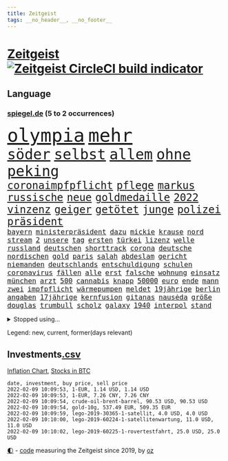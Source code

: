 ```yaml
---
title: Zeitgeist
tags: __no_header__, __no_footer__
---
```


# [Zeitgeist](https://oliz.io/zeitgeist/) [![Zeitgeist CircleCI build indicator](https://circleci.com/gh/ooz/zeitgeist.svg?style=shield)](https://circleci.com/gh/ooz/zeitgeist)

## Language

<h3><a href="https://www.spiegel.de" target="_blank">spiegel.de</a> (5 to 2 occurrences)</h3>
<p style="font-family:monospace">
<span style="font-size:32pt"><a href="news_links.html#olympia" class="current">olympia</a></span>
<span style="font-size:32pt"><a href="news_links.html#mehr" class="current">mehr</a></span>
<br>
<span style="font-size:25pt"><a href="news_links.html#söder" class="current">söder</a></span>
<span style="font-size:25pt"><a href="news_links.html#selbst" class="current">selbst</a></span>
<span style="font-size:25pt"><a href="news_links.html#allem" class="current">allem</a></span>
<span style="font-size:25pt"><a href="news_links.html#ohne" class="current">ohne</a></span>
<span style="font-size:25pt"><a href="news_links.html#peking" class="current">peking</a></span>
<br>
<span style="font-size:18pt"><a href="news_links.html#coronaimpfpflicht" class="current">coronaimpfpflicht</a></span>
<span style="font-size:18pt"><a href="news_links.html#pflege" class="current">pflege</a></span>
<span style="font-size:18pt"><a href="news_links.html#markus" class="current">markus</a></span>
<span style="font-size:18pt"><a href="news_links.html#russische" class="current">russische</a></span>
<span style="font-size:18pt"><a href="news_links.html#neue" class="current">neue</a></span>
<span style="font-size:18pt"><a href="news_links.html#goldmedaille" class="new">goldmedaille</a></span>
<span style="font-size:18pt"><a href="news_links.html#2022" class="current">2022</a></span>
<span style="font-size:18pt"><a href="news_links.html#vinzenz" class="current">vinzenz</a></span>
<span style="font-size:18pt"><a href="news_links.html#geiger" class="current">geiger</a></span>
<span style="font-size:18pt"><a href="news_links.html#getötet" class="current">getötet</a></span>
<span style="font-size:18pt"><a href="news_links.html#junge" class="current">junge</a></span>
<span style="font-size:18pt"><a href="news_links.html#polizei" class="current">polizei</a></span>
<span style="font-size:18pt"><a href="news_links.html#präsident" class="current">präsident</a></span>
<br>
<span style="font-size:12pt"><a href="news_links.html#bayern" class="current">bayern</a></span>
<span style="font-size:12pt"><a href="news_links.html#ministerpräsident" class="current">ministerpräsident</a></span>
<span style="font-size:12pt"><a href="news_links.html#dazu" class="current">dazu</a></span>
<span style="font-size:12pt"><a href="news_links.html#mickie" class="new">mickie</a></span>
<span style="font-size:12pt"><a href="news_links.html#krause" class="new">krause</a></span>
<span style="font-size:12pt"><a href="news_links.html#nord" class="current">nord</a></span>
<span style="font-size:12pt"><a href="news_links.html#stream" class="current">stream</a></span>
<span style="font-size:12pt"><a href="news_links.html#2" class="current">2</a></span>
<span style="font-size:12pt"><a href="news_links.html#unsere" class="current">unsere</a></span>
<span style="font-size:12pt"><a href="news_links.html#tag" class="current">tag</a></span>
<span style="font-size:12pt"><a href="news_links.html#ersten" class="current">ersten</a></span>
<span style="font-size:12pt"><a href="news_links.html#türkei" class="current">türkei</a></span>
<span style="font-size:12pt"><a href="news_links.html#lizenz" class="new">lizenz</a></span>
<span style="font-size:12pt"><a href="news_links.html#welle" class="current">welle</a></span>
<span style="font-size:12pt"><a href="news_links.html#russland" class="current">russland</a></span>
<span style="font-size:12pt"><a href="news_links.html#deutschen" class="current">deutschen</a></span>
<span style="font-size:12pt"><a href="news_links.html#shorttrack" class="new">shorttrack</a></span>
<span style="font-size:12pt"><a href="news_links.html#corona" class="current">corona</a></span>
<span style="font-size:12pt"><a href="news_links.html#deutsche" class="current">deutsche</a></span>
<span style="font-size:12pt"><a href="news_links.html#nordischen" class="new">nordischen</a></span>
<span style="font-size:12pt"><a href="news_links.html#gold" class="current">gold</a></span>
<span style="font-size:12pt"><a href="news_links.html#paris" class="current">paris</a></span>
<span style="font-size:12pt"><a href="news_links.html#salah" class="current">salah</a></span>
<span style="font-size:12pt"><a href="news_links.html#abdeslam" class="new">abdeslam</a></span>
<span style="font-size:12pt"><a href="news_links.html#gericht" class="current">gericht</a></span>
<span style="font-size:12pt"><a href="news_links.html#niemanden" class="new">niemanden</a></span>
<span style="font-size:12pt"><a href="news_links.html#deutschlands" class="current">deutschlands</a></span>
<span style="font-size:12pt"><a href="news_links.html#entschuldigung" class="current">entschuldigung</a></span>
<span style="font-size:12pt"><a href="news_links.html#schulen" class="current">schulen</a></span>
<span style="font-size:12pt"><a href="news_links.html#coronavirus" class="current">coronavirus</a></span>
<span style="font-size:12pt"><a href="news_links.html#fällen" class="current">fällen</a></span>
<span style="font-size:12pt"><a href="news_links.html#alle" class="current">alle</a></span>
<span style="font-size:12pt"><a href="news_links.html#erst" class="current">erst</a></span>
<span style="font-size:12pt"><a href="news_links.html#falsche" class="current">falsche</a></span>
<span style="font-size:12pt"><a href="news_links.html#wohnung" class="current">wohnung</a></span>
<span style="font-size:12pt"><a href="news_links.html#einsatz" class="current">einsatz</a></span>
<span style="font-size:12pt"><a href="news_links.html#münchen" class="current">münchen</a></span>
<span style="font-size:12pt"><a href="news_links.html#arzt" class="current">arzt</a></span>
<span style="font-size:12pt"><a href="news_links.html#500" class="current">500</a></span>
<span style="font-size:12pt"><a href="news_links.html#cannabis" class="current">cannabis</a></span>
<span style="font-size:12pt"><a href="news_links.html#knapp" class="current">knapp</a></span>
<span style="font-size:12pt"><a href="news_links.html#50000" class="current">50000</a></span>
<span style="font-size:12pt"><a href="news_links.html#euro" class="current">euro</a></span>
<span style="font-size:12pt"><a href="news_links.html#ende" class="current">ende</a></span>
<span style="font-size:12pt"><a href="news_links.html#mann" class="current">mann</a></span>
<span style="font-size:12pt"><a href="news_links.html#zwei" class="current">zwei</a></span>
<span style="font-size:12pt"><a href="news_links.html#impfpflicht" class="current">impfpflicht</a></span>
<span style="font-size:12pt"><a href="news_links.html#wärmepumpen" class="new">wärmepumpen</a></span>
<span style="font-size:12pt"><a href="news_links.html#meldet" class="current">meldet</a></span>
<span style="font-size:12pt"><a href="news_links.html#19jährige" class="new">19jährige</a></span>
<span style="font-size:12pt"><a href="news_links.html#berlin" class="current">berlin</a></span>
<span style="font-size:12pt"><a href="news_links.html#angaben" class="current">angaben</a></span>
<span style="font-size:12pt"><a href="news_links.html#17jährige" class="new">17jährige</a></span>
<span style="font-size:12pt"><a href="news_links.html#kernfusion" class="current">kernfusion</a></span>
<span style="font-size:12pt"><a href="news_links.html#gitanas" class="new">gitanas</a></span>
<span style="font-size:12pt"><a href="news_links.html#nausėda" class="new">nausėda</a></span>
<span style="font-size:12pt"><a href="news_links.html#größe" class="current">größe</a></span>
<span style="font-size:12pt"><a href="news_links.html#douglas" class="current">douglas</a></span>
<span style="font-size:12pt"><a href="news_links.html#trumbull" class="new">trumbull</a></span>
<span style="font-size:12pt"><a href="news_links.html#scholz" class="current">scholz</a></span>
<span style="font-size:12pt"><a href="news_links.html#galaxy" class="current">galaxy</a></span>
<span style="font-size:12pt"><a href="news_links.html#1940" class="new">1940</a></span>
<span style="font-size:12pt"><a href="news_links.html#interpol" class="current">interpol</a></span>
<span style="font-size:12pt"><a href="news_links.html#stand" class="current">stand</a></span>
</p>
<details>
<summary>Stopped using...</summary>
<p class="former" style="font-size:12pt">
bewaffnete(476) libanon(476) scheinen(476) schrieb(476) beschreibt(475) fort(475) lautet(475) locker(475) strand(475) verhandelt(475) behandlung(474) bücher(474) dinge(474) million(474) pakistan(474) schatten(474) wut(474) bar(473) becker(473) bundespolizei(473) diskussion(473) entdeckte(473) haseloff(473) innenstadt(473) lebenslanger(473) leere(473) main(473) wen(473) you(473) österreichische(473) abenteuer(472) aufgefordert(472) emma(472) geworfen(472) kritiker(472) privaten(472) reiche(472) schlimmer(472) terroristen(472) umwelt(472) antarktis(471) badenwürttembergs(471) besitzer(471) einzelne(471) gutes(471) liege(471) paare(471) werk(471) überlebte(471) bmw(470) elektroauto(470) froh(470) medizin(470) mordfall(470) stefan(470) streiks(470) zahlt(470) analyse(469) anscheinend(469) bildungsministerin(469) bitte(469) dominiert(469) großaufgebot(469) kieler(469) pariser(469) reformen(469) riss(469) teheran(469) aktien(468) beschluss(468) coronainfektionen(468) dach(468) ehre(468) erscheinen(468) gewissen(468) greta(468) herzogin(468) kapitän(468) kolumne(468) la(468) mangelt(468) nicola(468) schaltet(468) stärken(468) thunberg(468) belasten(467) beweisen(467) flüchtlinge(467) gewaltig(467) negativ(467) spdpolitikerin(467) umso(467) zeremonie(467) überrascht(467) arsenal(466) attentat(466) aufeinander(466) benzin(466) beteiligten(466) jahrzehnte(466) kanzleramt(466) konflikte(466) messer(466) phase(466) quote(466) senken(466) unterschiedlich(466) amerika(465) anschläge(465) bull(465) fußballprofi(465) grünheide(465) moderator(465) niederlagen(465) red(465) spekuliert(465) trauer(465) zusammenarbeit(465) zwillinge(465) angesteckt(464) behandeln(464) csuchef(464) endgültig(464) geschlagen(464) jobs(464) lionel(464) messi(464) natur(464) r(464) rand(464) tweet(464) verbreitung(464) vorübergehend(464) 99(463) beginnen(463) debatten(463) durften(463) ermöglicht(463) ertragen(463) klimaschützer(463) medikament(463) zuversicht(463) 16jährige(462) 33(462) bestellt(462) forderte(462) hände(462) kostenlose(462) lastwagen(462) rettungsschiff(462) aufnahme(461) dänischen(461) irans(461) kindesmissbrauch(461) sprang(461) standen(461) umsatz(461) update(461) aufbauen(460) drastische(460) august(459) freude(459) qualifikation(459) yorks(459) angeklagten(458) herrschen(458) reagierten(458) taiwan(458) volle(458) franziskus(457) massenhaft(457) ministerpräsidentin(457) perfekte(457) wälder(457) attila(456) aufklären(456) ehe(456) einsetzen(456) gesamten(456) hildmann(456) klimapolitik(456) souverän(456) verfehlt(456) verzweiflung(456) automobilgeschichte(455) begeisterten(455) eklat(455) kinos(455) leichtathletik(455) schlicht(455) tiefen(455) vermeintlichen(455) verschwanden(455) verzögern(455) zahlte(455) zugelassen(455) genehmigung(454) aufstellen(453) überlassen(453) gedanken(452) kate(452) konsum(452) letztes(452) patient(452) 28(451) beschlagnahmt(451) erschienen(451) fernsehen(451) gestritten(451) wien(451) 1000(450) erdbeben(450) monats(450) rose(450) seltsame(450) milliardenhöhe(449) vorgelegt(449) ereignisse(448) erschießt(448) mancher(448) präsenzunterricht(448) rasen(448) anzeichen(447) einiger(447) general(447) parallelen(447) pfund(447) kontaktbeschränkungen(446) nachts(446) ute(446) fehlten(445) kostenlos(445) verzeichnet(445) begrüßt(444) strenger(444) schlugen(443) enttäuschung(442) gouverneur(442) konferenz(442) empfehlung(441) fußballem(441) hängen(441) terrorismus(441) überschritten(441) vermeintlich(440) vertagt(440) ältere(440) sydney(439) überfahren(439) fußballwm(438) geborgen(437) läden(437) rutschte(437) uhaft(437) dramatischen(436) runden(436) kapitel(435) afghanische(434) erforscht(434) erhöhung(433) anlegen(432) gefühl(432) lebensgefährlich(431) schmerz(431) versorgung(431) praxis(429) vermissten(429) verschafft(429) schritten(427) athletinnen(425) gesundheitliche(425) günther(425) tuchel(425) missachtung(424) claus(423) anderswo(422) missbrauchskomplex(421) eingeräumt(420) ferien(419) service(419) tragischen(419) drohne(417) gebieten(416) sicherheitsvorkehrungen(416) farbe(415) härtere(415) impfzentrum(414) sprit(414) renommierten(412) superwahljahr(412) gala(409) klarheit(409) lieferengpässe(409) mängel(406) fotografieren(405) ärgern(405) aktionen(400) gelangt(399) interviews(398) regimes(397) befunden(395) behindert(393) seniorin(386) einsatzkräften(381) mangelnde(379) trocken(378) dürre(375) kuba(375) schwangerschaftsabbrüche(374) stationiert(374) technische(366) übers(366) cent(364) juristische(360) luxemburg(359) trinken(348) stromnetz(346) taucher(346) homeschooling(344) benannt(337) neuanfang(332) j(329) rausch(323) krimi(316) einstecken(312) elfjährigen(311) rum(311) ärmsten(309) konservative(306) angefeindet(305) gregor(305) dementieren(301) besetzen(295) zypern(291) 22jähriger(289) angebote(289) witwe(289) blut(286) greenpeace(284) scharfen(284) wüste(282) werte(280) fasst(275) willkommen(272) zwischenfall(271) zufriedener(270) lebensgefährliche(269) afghanischen(265) millionensumme(261) übergriff(250) vorreiter(248) 25jährige(247) rebellen(247) zurückzukehren(246) ausgewählt(245) birgt(245) beworfen(244) historikerin(243) schwerste(243) waldbrände(241) 38(240) bond(240) meilenstein(240) eingeholt(237) romane(236) ängste(236) autofahrern(235) eingestürzt(235) fossile(234) ständigen(233) ungeimpft(232) gesprungen(231) müll(230) impfquote(229) tank(229) banden(227) kohlekraftwerke(227) todesdrohungen(227) bitteren(225) fünfjähriger(224) hit(224) spitzen(224) minsk(223) darstellung(222) sechzigerjahre(221) zusammenarbeiten(221) hakt(220) welterfolg(220) tribüne(217) formiert(216) ifoumfrage(216) stundenlang(216) biss(215) belgischen(214) regenfälle(214) temperatur(214) jemals(213) rechtswidrig(213) asylanträge(212) truppe(212) brannte(210) terroranschlag(210) leichten(209) ausschnitte(208) lloyd(208) schäumt(208) strikt(208) hollywoodstar(207) volk(207) 28jähriger(205) irre(205) journal(205) kroatien(205) potenzielle(204) aufgeflogen(203) seenot(203) britisches(200) andauernde(199) furcht(198) fazit(197) tour(196) eröffnen(195) vollkommen(195) leroy(194) sané(194) venedig(193) stilkritik(192) cup(190) enttäuschte(190) 2007(189) 1300(188) werkstatt(187) lukaku(186) romelu(186) bedankt(185) präsentierte(185) gewartet(184) beides(183) leser(182) aushalten(181) geklettert(181) wanderer(181) aufruhr(180) crown(180) lieferengpässen(180) ermordung(179) fühlte(179) landsleute(179) flut(178) funktionär(178) nbastar(178) zähne(178) buchen(177) errichtet(177) polnischen(177) zehnte(177) colorado(175) 14jähriger(174) berufe(174) hochwasser(174) debattieren(173) 210(172) dinner(172) timing(171) henry(169) supermärkte(168) mainzer(166) dämpfen(165) ministerpräsidentenkonferenz(164) lukrative(163) cduchefs(162) entthront(162) erkunden(162) schwach(162) analysten(161) nachhaltiger(161) 1999(160) atomwaffen(160) impfstatus(160) nachträglich(160) nazizeit(160) zeichnen(160) zivile(159) nbaprofi(158) unterdrückung(158) 'ndrangheta(157) alaska(157) wiedereröffnet(157) bedrohen(156) achtzigerjahren(155) drauf(155) gegensteuern(155) unglücks(155) verkehrsministerium(155) 400000(153) abflug(153) befürchtete(153) exil(152) überschreiten(152) uniform(151) zwielicht(151) aufkommen(150) löscht(150) kommandeur(149) roland(149) ankommen(148) demonstrierende(148) ausgeflogen(147) büchern(147) chappatte(147) gebrannt(147) experimente(145) guinea(145) konten(144) krankenwagen(144) inneren(143) mobbing(143) z(143) prallte(142) verletzten(142) kult(140) ligaspiel(140) trauerbegleiterin(140) erbeuteten(139) gadgets(139) harris(139) kamala(139) seelische(139) spektakulärer(139) flüchtende(138) garmischpartenkirchen(138) zwölfjähriger(138) lutz(137) verordnung(137) besessen(136) reisten(136) staatsanwalt(136) bedanken(135) bremse(135) klopp(135) linkenpolitikerin(135) music(135) teuerste(135) verschwörungstheoretiker(135) fühlten(134) teamkollege(134) kalten(133) regale(133) gangs(132) starstürmer(132) vizepräsident(132) weihnachtsgeschäft(132) predigt(131) wright(131) anschlags(130) ausgeschöpft(130) bunte(130) ließe(130) manfred(130) vorgeladen(130) operationen(129) abnehmen(128) manuela(128) standard(128) herrschten(127) radikalisierung(127) a3(126) beeinträchtigen(126) boss(126) diplomatischen(126) gysi(126) staatspräsident(126) statistische(126) boosterimpfungen(125) mittelfristig(125) satt(125) breuer(124) geständnis(124) jonas(124) lka(124) nackt(124) unterziehen(124) virginia(124) arktis(123) oper(123) sportwagen(123) gangster(121) grenzregion(121) ausgetauscht(120) innovationen(120) schwedens(120) bildungssystem(119) langsamer(118) müde(118) brooklyn(117) direktor(117) enteignungen(117) ifo(117) millionencoup(117) schwesig(117) spiegelkorrespondent(117) überreicht(116) hoeneß(115) abgaben(114) grafiken(114) millionenhöhe(114) prosieben(114) umstände(114) ableger(113) drohnenangriff(113) euländern(113) reh(113) türeci(113) özlem(113) evergrande(112) feministin(112) riefen(111) straft(111) nrwregierungschef(110) 16jähriger(109) außergewöhnlichen(109) heizung(109) protestierten(109) umweltaktivisten(109) 2050(108) erdgas(108) krankenhauseinweisungen(108) lava(108) südkoreas(108) verirrt(108) erfolgen(106) gier(106) pence(106) türsteher(106) korruptionsverdacht(105) verbindliche(105) deutschlandweit(104) klischees(104) wohnraum(104) schweinfurt(103) tournee(103) ampelregierung(102) beliebtesten(101) fügen(101) berufen(100) erwerb(100) grundlegende(100) halbes(100) traurigkeit(100) versorgungskrise(100) isoliert(99) kleber(99) begriffe(98) fernseher(98) irving(98) kyrie(98) lissabon(98) videotest(98) plastikmüll(97) einander(96) deutsch(95) schlechtem(95) hyperschallrakete(94) milan(94) neugeborenes(94) webb(94) rekonstruiert(93) aktivitäten(91) brennenden(91) namibia(91) sozialdemokrat(91) ambitioniert(90) artensterben(90) langfristige(90) michaela(90) 35jährige(89) kultusministerinnen(89) maryland(89) staates(89) stereotype(89) unbrauchbar(89) ruhig(88) tschüss(88) 41(87) erfanden(87) exuspräsident(87) geldvermögen(87) gesamtsieg(87) gewaltsamer(87) maxplanckinstitut(87) registrierten(87) wahldebakel(87) ware(87) chronisch(86) dan(86) däne(86) leck(86) special(86) verblüffend(86) wahnsinns(86) weitgehende(86) kulturen(85) nets(85) rosa(85) schuhmacher(85) wilder(85) bundesligapartie(84) qanon(84) bescherte(83) todeszahlen(83) zugeständnisse(83) akzeptanz(82) anschauen(82) belohnung(82) masked(82) opel(82) verwundert(82) wetteraufzeichnungen(82) coronaexperten(81) erkannte(81) kroatischen(81) rentenversicherung(81) wehrbeauftragte(81) eintraf(80) lockt(80) preisverleihung(80) ultrarechten(80) versuche(80) atomenergie(79) ausgewählten(79) extremismus(79) löchern(79) niedrige(79) playstation(79) schlimme(79) sonys(79) zentral(79) andernorts(78) cdupolitikerin(78) cruz(78) fahrlässige(78) gezielten(78) prien(78) reichten(78) soziologe(78) tödliches(78) ampelpartner(77) penny(77) produzenten(77) profifußballer(77) revolutionären(77) bestehende(76) festspiele(76) klimafreundlich(76) police(76) präzise(76) tvreportage(76) überquerte(76) überrollt(76) abfälle(75) iranischer(75) kuss(75) 71jährigen(74) aufdeckte(74) cavallo(74) defekt(74) geringverdiener(74) hirsch(74) josh(74) komplikationen(74) machtmissbrauch(74) nhl(74) chicago(73) lira(73) raketenstart(73) traditionell(73) 41jähriger(72) bärbel(72) empfohlen(72) motors(72) nutzung(72) rookie(72) eröffnete(71) iserlohn(71) mitreden(71) simple(71) tornados(71) austin(70) eusonderbeauftragte(70) fotografin(70) hochformat(70) nervös(70) paparazzi(70) uneindeutig(70) wille(70) turbulenten(69) 1931(68) autonome(68) geschaut(68) notrufs(68) schwerverletzter(68) technologien(68) westlicher(68) ärzteverband(68) netflixserie(67) zwölfjährige(67) dankbarkeit(66) klimazielen(66) mitschnitt(66) mülltonnen(66) 27jähriger(65) galápagosinseln(65) stadtrand(65) stereotyp(65) sympathisanten(65) umweltschutzorganisation(65) breitbandausbau(64) musikfestival(64) ndr(64) paraguay(64) songtexte(64) unterlassen(64) ernannte(63) etlicher(63) geschwindigkeit(63) gewaltsamen(63) ketten(63) verschlechternden(63) ac(62) begrüßte(62) innenstädten(62) kasernen(62) marburger(62) marode(62) puls(62) schmerzensgeld(62) schärfere(62) vatikan(62) bescheid(61) feuerte(60) offenes(60) vegankoch(60) 1968(59) anhält(59) felswand(59) geldregen(59) technischer(59) trip(59) überlebender(59) aufstellte(58) dartswm(58) geister(58) nächstem(58) scheiden(58) auszuhalten(57) böller(57) ganzes(57) gewaltsamem(57) museen(57) windeln(57) xavi(57) şahin(57) 2gplusregel(56) arbeitswelt(56) auseinandersetzungen(56) bevorzugen(56) bewirken(56) feuerwerk(56) generalstaatsanwaltschaft(56) harsch(56) kollidierte(56) sap(56) veganen(56) blumen(55) khan(55) schifffahrt(55) stadtderby(55) usautomarkt(55) danken(54) hinein(54) zustande(54) bunten(53) fehlenden(53) frederiksen(53) rückhalt(53) südafrikas(53) akw(52) aufgespürt(52) ausfuhr(52) feiertage(52) fesseln(52) künstliches(52) atomkraftwerke(51) beschlüsse(51) energiekonzern(51) coronarunde(50) flüchtenden(50) taucht(50) vietnamesischer(50) watson(50) belarus/polen(49) entspannten(49) fliegenden(49) schikaniert(49) bearbeiten(48) elmar(48) juraprofessor(48) kalb(48) magnus(48) pfosten(48) winterurlaub(48) aserbaidschan(47) bergkarabach(47) nbc(47) stillen(47) zielen(47) allgemeinmediziner(46) böllerverbot(46) geboostert(46) plattencover(46) rydzek(46) radcliffe(45) redakteurinnen(45) turniers(45) artenschutz(44) basketballsuperstar(44) blinding(44) brennt(44) einstufen(44) exwerdertrainer(44) lights(44) modernisieren(44) triage(44) weeknd(44) ausgeraubt(43) geteilt(43) tatwaffe(43) behält(42) dinosaurier(42) fehlgeburt(42) götter(42) kubaner(42) ligapartie(42) mercedesbenz(42) nordische(42) olympianorm(42) würdigte(42) bulls(41) gerwyn(41) kapitalismus(41) unveröffentlichte(41) überrannt(41) chefredaktion(40) landkreise(40) zwölfjährigen(40) kultstatus(39) mitarbeitenden(39) profitierten(39) fluglinien(38) glamour(38) glyphosat(38) jahreshauptversammlung(38) kipping(38) sozialsenatorin(38) todestag(38) verletzung(38) wanken(38) büroräume(37) erfrieren(37) frühe(37) herzstillstand(37) re(37) schwan(37) tipp(37) beherzter(36) covid19medikament(36) gereicht(36) schotten(36) umgestaltet(36) umweltfreundlich(36) unterirdischen(36) vietnamesische(36) bönisch(35) faber(35) gottesdienst(35) jauch(35) langläuferinnen(35) mecklenburgvorpommerns(35) nervigen(35) brown(34) gerard(34) lamb(34) weltcupsieg(34) rätselhafter(33) verschleppung(33) alpenländer(32) atomverhandlungen(32) ebay(32) haften(32) kleinanzeigen(32) problemlos(32) schwierigsten(32) uğur(32) verdienste(32) winterurlauber(32) begünstigen(31) bewacht(31) fingern(31) heterosexuelle(31) meisterschaft(31) schnellt(31) zweifler(31) bosse(30) klausur(30) reichsbürger(30) untererfassung(30) verwaltungsgebäude(30) boy(29) flügel(29) machtdemonstration(29) rosafarbenen(29) singlecharts(29) unerlaubt(29) verurteilen(29) weihnachtszeit(29) hallendach(28) hochhauses(28) mpk(28) obdachlos(28) widerrufen(28) élyséepalast(28) belächelt(27) emotionale(27) ersatzbank(27) kriminalpolizei(27) pennymarkt(27) riad(27) wackelt(27) amnestie(26) balkan(26) banknoten(26) baumann(26) busse(26) einschätzen(26) lunge(26) oberstdorf(26) schied(26) usdemokratie(26) 68(25) 71(25) containern(25) energieversorger(25) bildschirm(24) einsatzbereit(24) kanzlerkür(24) merken(24) mosel(24) muskeln(24) sanitäter(24) schönes(24) anordnung(23) herzlich(23) landwirtschaftsminister(23) machtmissbrauchs(23) parteizentrale(23) aida(22) anbietern(22) bürgerrechte(22) coronaprotesten(22) energieversorgern(22) herben(22) kraftwerk(22) moderierte(22) pandemiefolgen(22) rückenwind(22) straßenkarneval(22) telefonieren(22) tvbericht(22) winterberg(22) conference(21) geschlossene(21) konservativer(21) model(21) toyota(21) angesagt(20) ansprüche(20) beherrscht(20) kinderzimmer(20) kreuzfahrt(20) schreckliches(20) belastbar(19) bowl(19) impfregister(19) kräftiges(19) medium(19) militante(19) thüringischen(19) vierschanzentournee(19) abwasser(18) erkennt(18) instrument(18) schimpfen(18) umweltfreundliche(18) weltbekannt(18) agrarminister(17) fastfoodkette(17) oberender(17) prozesses(17) socken(17) böllern(16) gelder(16) gerichtlichen(16) keechant(16) leonardo(16) nachwuchsspieler(16) sendungen(16) serienstar(16) sewell(16) toll(16) xi'an(16) zusammengefasst(16) affleck(15) allzu(15) geputscht(15) kaczyński(15) pischef(15) bauwerk(14) keanu(14) kryptogeld(14) schaumwein(14) spektakulärsten(14) tierische(14) weltraumteleskop(14) abgelaufenen(13) alpenland(13) dicaprio(13) farben(13) haderte(13) kehrtwende(13) kreuzfahrten(13) tannenbaum(13) 1971(12) absicherung(12) amy(12) bahnradweltmeisterin(12) einspringen(12) lanka(12) pieters(12) sri(12) teuersten(12) zerfallen(12) ladung(11) silvesterpartys(11) tiananmenmassakers(11) umwirbt(11) waffenstillstand(11)
</p>
</details>
<p>Legend: <span class="new">new</span>, <span class="current">current</span>, <span class="former">former(days relevant)</span></p>

## Investments[.csv](investments.csv)

[Inflation Chart](https://inflationchart.com),
[Stocks in BTC](https://stonksinbtc.xyz/)

```
date, investment, buy price, sell price
2022-02-09 10:09:53, 1-EUR, 1.14 USD, 1.14 USD
2022-02-09 10:09:53, 1-EUR, 7.26 CNY, 7.26 CNY
2022-02-09 10:09:54, crude-oil-brent-barrel, 90.53 USD, 90.53 USD
2022-02-09 10:09:54, gold-10g, 537.49 EUR, 509.35 EUR
2022-02-09 10:09:59, lego-2019-30365-1-satellit, 4.0 USD, 4.0 USD
2022-02-09 10:10:00, lego-2019-60224-1-satellitenwartung, 11.0 USD, 11.0 USD
2022-02-09 10:10:02, lego-2019-60225-1-rovertestfahrt, 25.0 USD, 25.0 USD
```

<footer>
<a href="javascript:toggleTheme()" class="nav">🌓</a>
- <a href="https://github.com/ooz/zeitgeist">code</a> measuring the Zeitgeist since 2019, by <a href="https://oliz.io">oz</a>
</footer>
